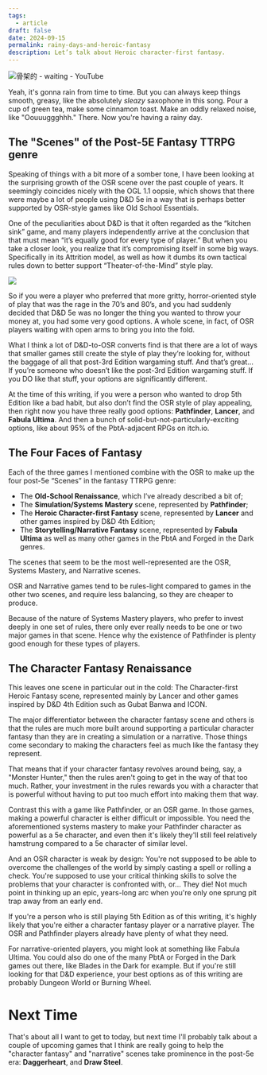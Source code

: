 ```yaml
---
tags:
  - article
draft: false
date: 2024-09-15
permalink: rainy-days-and-heroic-fantasy
description: Let’s talk about Heroic character-first fantasy.
---
```

![骨架的 - waiting - YouTube](https://www.youtube.com/watch?v=wWj9GqwXDDs)

Yeah, it's gonna rain from time to time. But you can always keep things smooth, greasy, like the absolutely *sleazy* saxophone in this song. Pour a cup of green tea, make some cinnamon toast. Make an oddly relaxed noise, like "Oouuuggghhh." There. Now you're having a rainy day.
## The "Scenes" of the Post-5E Fantasy TTRPG genre
Speaking of things with a bit more of a somber tone, I have been looking at the surprising growth of the OSR scene over the past couple of years. It seemingly coincides nicely with the OGL 1.1 oopsie, which shows that there were maybe a lot of people using D&D 5e in a way that is perhaps better supported by OSR-style games like Old School Essentials.

One of the peculiarities about D&D is that it often regarded as the “kitchen sink” game, and many players independently arrive at the conclusion that that must mean “it’s equally good for every type of player.” But when you take a closer look, you realize that it’s compromising itself in some big ways. Specifically in its Attrition model, as well as how it dumbs its own tactical rules down to better support “Theater-of-the-Mind” style play.

![](https://youtu.be/BQpnjYS6mnk?si=SHjbsvCp4Kroq285)

So if you were a player who preferred that more gritty, horror-oriented style of play that was the rage in the 70’s and 80’s, and you had suddenly decided that D&D 5e was no longer the thing you wanted to throw your money at, you had some very good options. A whole scene, in fact, of OSR players waiting with open arms to bring you into the fold.

What I think a lot of D&D-to-OSR converts find is that there are a lot of ways that smaller games still create the style of play they’re looking for, without the baggage of all that post-3rd Edition wargaming stuff. And that’s great… If you’re someone who doesn’t like the post-3rd Edition wargaming stuff. If you DO like that stuff, your options are significantly different.

At the time of this writing, if you were a person who wanted to drop 5th Edition like a bad habit, but also don’t find the OSR style of play appealing, then right now you have three really good options: **Pathfinder**, **Lancer**, and **Fabula Ultima**. And then a bunch of solid-but-not-particularly-exciting options, like about 95% of the PbtA-adjacent RPGs on itch.io.
## The Four Faces of Fantasy
Each of the three games I mentioned combine with the OSR to make up the four post-5e “Scenes” in the fantasy TTRPG genre:

- The **Old-School Renaissance**, which I’ve already described a bit of;
- The **Simulation/Systems Mastery** scene, represented by **Pathfinder**;
- The **Heroic Character-first Fantasy** scene, represented by **Lancer** and other games inspired by D&D 4th Edition;
- The **Storytelling/Narrative Fantasy** scene, represented by **Fabula Ultima** as well as many other games in the PbtA and Forged in the Dark genres.

The scenes that seem to be the most well-represented are the OSR, Systems Mastery, and Narrative scenes.

OSR and Narrative games tend to be rules-light compared to games in the other two scenes, and require less balancing, so they are cheaper to produce.

Because of the nature of Systems Mastery players, who prefer to invest deeply in one set of rules, there only ever really needs to be one or two major games in that scene. Hence why the existence of Pathfinder is plenty good enough for these types of players.
## The Character Fantasy Renaissance
This leaves one scene in particular out in the cold: The Character-first Heroic Fantasy scene, represented mainly by Lancer and other games inspired by D&D 4th Edition such as Gubat Banwa and ICON.

The major differentiator between the character fantasy scene and others is that the rules are much more built around supporting a particular character fantasy than they are in creating a simulation or a narrative. Those things come secondary to making the characters feel as much like the fantasy they represent.

That means that if your character fantasy revolves around being, say, a "Monster Hunter," then the rules aren't going to get in the way of that too much. Rather, your investment in the rules rewards you with a character that is powerful without having to put too much effort into making them that way.

Contrast this with a game like Pathfinder, or an OSR game. In those games, making a powerful character is either difficult or impossible. You need the aforementioned systems mastery to make your Pathfinder character as powerful as a 5e character, and even then it's likely they'll still feel relatively hamstrung compared to a 5e character of similar level.

And an OSR character is weak by design: You're not supposed to be able to overcome the challenges of the world by simply casting a spell or rolling a check. You're supposed to use your critical thinking skills to solve the problems that your character is confronted with, or... They die! Not much point in thinking up an epic, years-long arc when you're only one sprung pit trap away from an early end.

If you're a person who is still playing 5th Edition as of this writing, it's highly likely that you're either a character fantasy player or a narrative player. The OSR and Pathfinder players already have plenty of what they need.

For narrative-oriented players, you might look at something like Fabula Ultima. You could also do one of the many PbtA or Forged in the Dark games out there, like Blades in the Dark for example. But if you're still looking for that D&D experience, your best options as of this writing are probably Dungeon World or Burning Wheel.
# Next Time
That's about all I want to get to today, but next time I'll probably talk about a couple of upcoming games that I think are really going to help the "character fantasy" and "narrative" scenes take prominence in the post-5e era: **Daggerheart**, and **Draw Steel**.